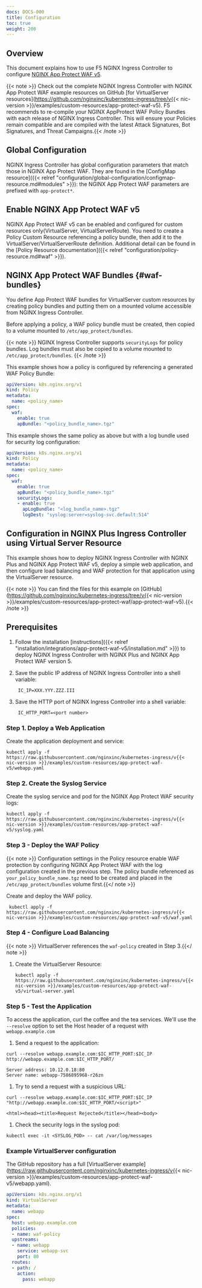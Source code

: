 ```yaml
---
docs: DOCS-000
title: Configuration
toc: true
weight: 200
---
```



## Overview

This document explains how to use F5 NGINX Ingress Controller to configure [NGINX App Protect WAF v5](https://docs.nginx.com/nginx-app-protect-waf/v5/).

{{< note >}} Check out the complete NGINX Ingress Controller with NGINX App Protect WAF example resources on GitHub [for VirtualServer resources](https://github.com/nginxinc/kubernetes-ingress/tree/v{{< nic-version >}}/examples/custom-resources/app-protect-waf-v5). F5 recommends to re-compile your NGINX AppProtect WAF Policy Bundles with each release of NGINX Ingress Controller. This will ensure your Policies remain compatible and are compiled with the latest Attack Signatures, Bot Signatures, and Threat Campaigns.{{< /note >}}


## Global Configuration

NGINX Ingress Controller has global configuration parameters that match those in NGINX App Protect WAF. They are found in the [ConfigMap resource]({{< relref "configuration/global-configuration/configmap-resource.md#modules" >}}): the NGINX App Protect WAF parameters are prefixed with `app-protect*`.

## Enable NGINX App Protect WAF v5

NGINX App Protect WAF v5 can be enabled and configured for custom resources only(VirtualServer, VirtualServerRoute). You need to create a Policy Custom Resource referencing a policy bundle, then add it to the VirtualServer/VirtualServerRoute definition. Additional detail can be found in the [Policy Resource documentation]({{< relref "configuration/policy-resource.md#waf" >}}).


## NGINX App Protect WAF Bundles {#waf-bundles}

You define App Protect WAF bundles for VirtualServer custom resources by creating policy bundles and putting them on a mounted volume accessible from NGINX Ingress Controller.

Before applying a policy, a WAF policy bundle must be created, then copied to a volume mounted to `/etc/app_protect/bundles`.

{{< note >}} NGINX Ingress Controller supports `securityLogs` for policy bundles. Log bundles must also be copied to a volume mounted to `/etc/app_protect/bundles`. {{< /note >}}

This example shows how a policy is configured by referencing a generated WAF Policy Bundle:


```yaml
apiVersion: k8s.nginx.org/v1
kind: Policy
metadata:
  name: <policy_name>
spec:
  waf:
    enable: true
    apBundle: "<policy_bundle_name>.tgz"
```

This example shows the same policy as above but with a log bundle used for security log configuration:


```yaml
apiVersion: k8s.nginx.org/v1
kind: Policy
metadata:
  name: <policy_name>
spec:
  waf:
    enable: true
    apBundle: "<policy_bundle_name>.tgz"
    securityLogs:
    - enable: true
      apLogBundle: "<log_bundle_name>.tgz"
      logDest: "syslog:server=syslog-svc.default:514"
```

## Configuration in NGINX Plus Ingress Controller using Virtual Server Resource

This example shows how to deploy NGINX Ingress Controller with NGINX Plus and NGINX App Protect WAF v5, deploy a simple web application, and then configure load balancing and WAF protection for that application using the VirtualServer resource.

{{< note >}} You can find the files for this example on [GitHub](https://github.com/nginxinc/kubernetes-ingress/tree/v{{< nic-version >}}/examples/custom-resources/app-protect-waf/app-protect-waf-v5).{{< /note >}}

## Prerequisites

1. Follow the installation [instructions]({{< relref "installation/integrations/app-protect-waf-v5/installation.md" >}}) to deploy NGINX Ingress Controller with NGINX Plus and NGINX App Protect WAF version 5.

2. Save the public IP address of NGINX Ingress Controller into a shell variable:

   ```shell
    IC_IP=XXX.YYY.ZZZ.III
   ```

3. Save the HTTP port of NGINX Ingress Controller into a shell variable:

   ```shell
    IC_HTTP_PORT=<port number>
   ```

### Step 1. Deploy a Web Application

Create the application deployment and service:

  ```shell
  kubectl apply -f https://raw.githubusercontent.com/nginxinc/kubernetes-ingress/v{{< nic-version >}}/examples/custom-resources/app-protect-waf-v5/webapp.yaml
  ```

### Step 2. Create the Syslog Service

Create the syslog service and pod for the NGINX App Protect WAF security logs:


   ```shell
   kubectl apply -f https://raw.githubusercontent.com/nginxinc/kubernetes-ingress/v{{< nic-version >}}/examples/custom-resources/app-protect-waf-v5/syslog.yaml
   ```

### Step 3 - Deploy the WAF Policy


{{< note >}} Configuration settings in the Policy resource enable WAF protection by configuring NGINX App Protect WAF with the log configuration created in the previous step. The policy bundle referenced as `your_policy_bundle_name.tgz` need to be created and placed in the `/etc/app_protect/bundles` volume first.{{</ note >}}

Create and deploy the WAF policy.

 ```shell
  kubectl apply -f https://raw.githubusercontent.com/nginxinc/kubernetes-ingress/v{{< nic-version >}}/examples/custom-resources/app-protect-waf-v5/waf.yaml
 ```

  
### Step 4 - Configure Load Balancing


{{< note >}} VirtualServer references the `waf-policy` created in Step 3.{{</ note >}}

1. Create the VirtualServer Resource:

    ```shell
    kubectl apply -f https://raw.githubusercontent.com/nginxinc/kubernetes-ingress/v{{< nic-version >}}/examples/custom-resources/app-protect-waf-v5/virtual-server.yaml
    ```


### Step 5 - Test the Application

To access the application, curl the coffee and the tea services. We'll use the `--resolve` option to set the Host header of a request with `webapp.example.com`

1. Send a request to the application:

  ```shell
  curl --resolve webapp.example.com:$IC_HTTP_PORT:$IC_IP http://webapp.example.com:$IC_HTTP_PORT/
  ```

  ```shell
  Server address: 10.12.0.18:80
  Server name: webapp-7586895968-r26zn
  ```

1. Try to send a request with a suspicious URL:

  ```shell
  curl --resolve webapp.example.com:$IC_HTTP_PORT:$IC_IP "http://webapp.example.com:$IC_HTTP_PORT/<script>"
  ```
 
  ```shell  
  <html><head><title>Request Rejected</title></head><body>
  ```

1.  Check the security logs in the syslog pod:

  ```shell
  kubectl exec -it <SYSLOG_POD> -- cat /var/log/messages
  ```

### Example VirtualServer configuration

The GitHub repository has a full [VirtualServer example](https://raw.githubusercontent.com/nginxinc/kubernetes-ingress/v{{< nic-version >}}/examples/custom-resources/app-protect-waf-v5/webapp.yaml).

```yaml
apiVersion: k8s.nginx.org/v1
kind: VirtualServer
metadata:
  name: webapp
spec:
  host: webapp.example.com
  policies:
  - name: waf-policy
  upstreams:
  - name: webapp
    service: webapp-svc
    port: 80
  routes:
  - path: /
    action:
      pass: webapp
```
